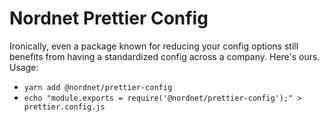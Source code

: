 # Nordnet Prettier Config

Ironically, even a package known for reducing your config options still benefits from having a standardized config across a company. Here's ours. Usage:

- `yarn add @nordnet/prettier-config`
- `echo "module.exports = require('@nordnet/prettier-config');" > prettier.config.js`



